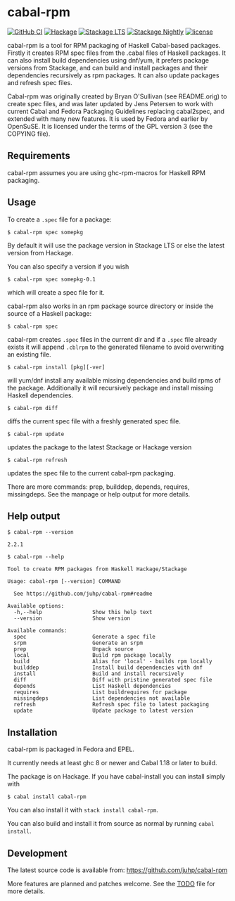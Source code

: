 # cabal-rpm

[![GitHub CI](https://github.com/juhp/cabal-rpm/workflows/CI/badge.svg)](https://github.com/juhp/cabal-rpm/actions)
[![Hackage](https://img.shields.io/hackage/v/cabal-rpm.png)](https://hackage.haskell.org/package/cabal-rpm)
[![Stackage LTS](https://stackage.org/package/cabal-rpm/badge/lts)](https://stackage.org/lts/package/cabal-rpm)
[![Stackage Nightly](https://stackage.org/package/cabal-rpm/badge/nightly)](https://stackage.org/nightly/package/cabal-rpm)
[![license](https://img.shields.io/badge/license-GPLv3+-brightgreen.svg)](https://www.gnu.org/licenses/gpl.html)

cabal-rpm is a tool for RPM packaging of Haskell Cabal-based packages.
Firstly it creates RPM spec files from the .cabal files of Haskell packages.
It can also install build dependencies using dnf/yum, it prefers package
versions from Stackage, and can build and install packages and
their dependencies recursively as rpm packages. It can also update packages
and refresh spec files.

Cabal-rpm was originally created by Bryan O'Sullivan (see README.orig)
to create spec files, and was later updated by Jens Petersen to work with
current Cabal and Fedora Packaging Guidelines replacing cabal2spec,
and extended with many new features.
It is used by Fedora and earlier by OpenSuSE.
It is licensed under the terms of the GPL version 3 (see the COPYING file).

## Requirements
cabal-rpm assumes you are using ghc-rpm-macros for Haskell RPM packaging.

## Usage
To create a `.spec` file for a package:

    $ cabal-rpm spec somepkg

By default it will use the package version in Stackage LTS or else the latest
version from Hackage.

You can also specify a version if you wish

    $ cabal-rpm spec somepkg-0.1

which will create a spec file for it.

cabal-rpm also works in an rpm package source directory or inside the source of
a Haskell package:

    $ cabal-rpm spec

cabal-rpm creates `.spec` files in the current dir
and if a `.spec` file already exists it will append `.cblrpm`
to the generated filename to avoid overwriting an existing file.

    $ cabal-rpm install [pkg][-ver]

will yum/dnf install any available missing dependencies and
build rpms of the package.
Additionally it will recursively package and install missing Haskell
dependencies.

    $ cabal-rpm diff

diffs the current spec file with a freshly generated spec file.

    $ cabal-rpm update

updates the package to the latest Stackage or Hackage version

    $ cabal-rpm refresh

updates the spec file to the current cabal-rpm packaging.

There are more commands: prep, builddep, depends, requires, missingdeps.
See the manpage or help output for more details.

## Help output
`$ cabal-rpm --version`

```
2.2.1
```
`$ cabal-rpm --help`

```
Tool to create RPM packages from Haskell Hackage/Stackage

Usage: cabal-rpm [--version] COMMAND

  See https://github.com/juhp/cabal-rpm#readme

Available options:
  -h,--help                Show this help text
  --version                Show version

Available commands:
  spec                     Generate a spec file
  srpm                     Generate an srpm
  prep                     Unpack source
  local                    Build rpm package locally
  build                    Alias for 'local' - builds rpm locally
  builddep                 Install build dependencies with dnf
  install                  Build and install recursively
  diff                     Diff with pristine generated spec file
  depends                  List Haskell dependencies
  requires                 List buildrequires for package
  missingdeps              List dependencies not available
  refresh                  Refresh spec file to latest packaging
  update                   Update package to latest version
```

## Installation
cabal-rpm is packaged in Fedora and EPEL.

It currently needs at least ghc 8 or newer and Cabal 1.18 or later to build.

The package is on Hackage. If you have cabal-install you can install simply with

    $ cabal install cabal-rpm

You can also install it with `stack install cabal-rpm`.

You can also build and install it from source as normal by running
`cabal install`.

## Development
The latest source code is available from: https://github.com/juhp/cabal-rpm

More features are planned and patches welcome.
See the [TODO](TODO) file for more details.

